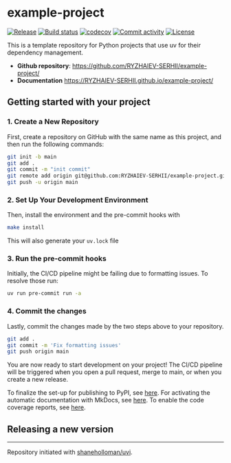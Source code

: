 # example-project

[![Release](https://img.shields.io/github/v/release/RYZHAIEV-SERHII/example-project)](https://img.shields.io/github/v/release/RYZHAIEV-SERHII/example-project)
[![Build status](https://img.shields.io/github/actions/workflow/status/RYZHAIEV-SERHII/example-project/main.yml?branch=main)](https://github.com/RYZHAIEV-SERHII/example-project/actions/workflows/main.yml?query=branch%3Amain)
[![codecov](https://codecov.io/gh/RYZHAIEV-SERHII/example-project/branch/main/graph/badge.svg)](https://codecov.io/gh/RYZHAIEV-SERHII/example-project)
[![Commit activity](https://img.shields.io/github/commit-activity/m/RYZHAIEV-SERHII/example-project)](https://img.shields.io/github/commit-activity/m/RYZHAIEV-SERHII/example-project)
[![License](https://img.shields.io/github/license/RYZHAIEV-SERHII/example-project)](https://img.shields.io/github/license/RYZHAIEV-SERHII/example-project)

This is a template repository for Python projects that use uv for their dependency management.

- **Github repository**: <https://github.com/RYZHAIEV-SERHII/example-project/>
- **Documentation** <https://RYZHAIEV-SERHII.github.io/example-project/>

## Getting started with your project

### 1. Create a New Repository

First, create a repository on GitHub with the same name as this project, and then run the following commands:

```bash
git init -b main
git add .
git commit -m "init commit"
git remote add origin git@github.com:RYZHAIEV-SERHII/example-project.git
git push -u origin main
```

### 2. Set Up Your Development Environment

Then, install the environment and the pre-commit hooks with

```bash
make install
```

This will also generate your `uv.lock` file

### 3. Run the pre-commit hooks

Initially, the CI/CD pipeline might be failing due to formatting issues. To resolve those run:

```bash
uv run pre-commit run -a
```

### 4. Commit the changes

Lastly, commit the changes made by the two steps above to your repository.

```bash
git add .
git commit -m 'Fix formatting issues'
git push origin main
```

You are now ready to start development on your project!
The CI/CD pipeline will be triggered when you open a pull request, merge to main, or when you create a new release.

To finalize the set-up for publishing to PyPI, see [here](https://shaneholloman.github.io/uvi/features/publishing/#set-up-for-pypi).
For activating the automatic documentation with MkDocs, see [here](https://shaneholloman.github.io/uvi/features/mkdocs/#enabling-the-documentation-on-github).
To enable the code coverage reports, see [here](https://shaneholloman.github.io/uvi/features/codecov/).

## Releasing a new version



---

Repository initiated with [shaneholloman/uvi](https://github.com/shaneholloman/uvi).
